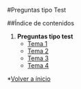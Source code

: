 #Preguntas tipo Test

##Índice de contenidos

1. **Preguntas tipo test**
	* [Tema 1](Tema1.md)
	* [Tema 2](Tema2.md)
	* [Tema 3](Tema3.md)
	* [Tema 4](Tema4.md)

*[Volver a ínicio]( ../../)
